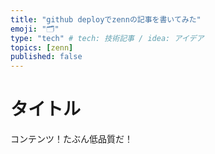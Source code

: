 ```yaml
---
title: "github deployでzennの記事を書いてみた"
emoji: "🗂"
type: "tech" # tech: 技術記事 / idea: アイデア
topics: [zenn]
published: false
---
```


# タイトル

コンテンツ！たぶん低品質だ！
